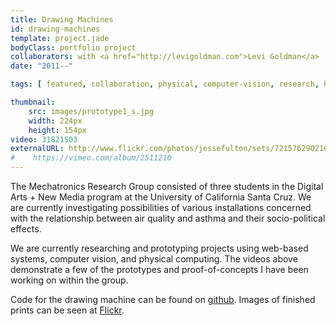 ```yaml
---
title: Drawing Machines
id: drawing-machines
template: project.jade
bodyClass: portfolio project
collaborators: with <a href="http://levigoldman.com">Levi Goldman</a>
date: "2011--"

tags: [ featured, collaboration, physical, computer-vision, research, hardware, software, installation, microcontrollers, mechatronics, max-msp-jitter, processing, exhibited, art ]

thumbnail:
    src: images/prototype1_s.jpg
    width: 224px
    height: 154px
video: 31821503
externalURL: http://www.flickr.com/photos/jessefulton/sets/72157629021647557/
#    https://vimeo.com/album/2511210
---
```


The Mechatronics Research Group consisted of three students in the Digital Arts + New Media program at the University of California Santa Cruz. We are currently investigating possibilities of various installations concerned with the relationship between air quality and asthma and their socio-political effects.

We are currently researching and prototyping projects using web-based systems, computer vision, and physical computing. The videos above demonstrate a few of the prototypes and proof-of-concepts I have been working on within the group.

Code for the drawing machine can be found on <a href="https://github.com/jessefulton/drawing-machine">github</a>. Images of finished prints can be seen at <a href="http://www.flickr.com/photos/jessefulton/sets/72157629021647557/">Flickr</a>.